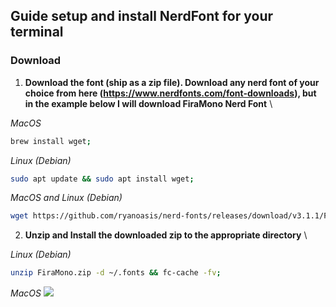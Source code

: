 ## Guide setup and install NerdFont for your terminal

### Download
1. **Download the font (ship as a zip file). Download any nerd font of your choice from here (https://www.nerdfonts.com/font-downloads), but in the example below I will download **FiraMono Nerd Font****
\

  _MacOS_
   ```bash
   brew install wget;
   ```

  _Linux (Debian)_
   ```bash
   sudo apt update && sudo apt install wget;
   ```

  _MacOS and Linux (Debian)_
   ```bash
   wget https://github.com/ryanoasis/nerd-fonts/releases/download/v3.1.1/FiraMono.zip
   ```
2. **Unzip and Install the downloaded zip to the appropriate directory**
\

  _Linux (Debian)_
   ```bash
   unzip FiraMono.zip -d ~/.fonts && fc-cache -fv;
   ```

  _MacOS_
![](https://github.com/stanleyogada/simple-neovim-configuration/assets/102979724/13d7fb30-4707-417c-b5ea-195dae2b541e)


